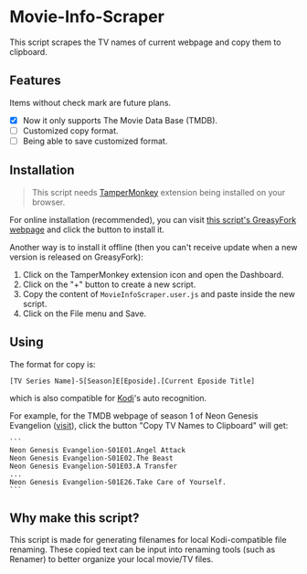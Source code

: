 # Movie-Info-Scraper

This script scrapes the TV names of current webpage and copy them to clipboard.

## Features

Items without check mark are future plans.

- [x] Now it only supports The Movie Data Base (TMDB).
- [ ] Customized copy format.
- [ ] Being able to save customized format.

## Installation

> This script needs [TamperMonkey](https://www.tampermonkey.net/) extension being installed on your browser. 
 
For online installation (recommended), you can visit [this script's GreasyFork webpage](https://greasyfork.org/en/scripts/408000-movie-info-scraper) and click the button to install it.

Another way is to install it offline (then you can't receive update when a new version is released on GreasyFork):
1. Click on the TamperMonkey extension icon and open the Dashboard.
2. Click on the "+" button to create a new script.
3. Copy the content of `MovieInfoScraper.user.js` and paste inside the new script.
4. Click on the File menu and Save.

## Using

The format for copy is:  
```
[TV Series Name]-S[Season]E[Eposide].[Current Eposide Title]
```
which is also compatible for [Kodi](https://kodi.tv/)'s auto recognition.

For example, for the TMDB webpage of season 1 of Neon Genesis Evangelion  ([visit](https://www.themoviedb.org/tv/890-neon-genesis-evangelion/season/1?language=en-US)), click the button "Copy TV Names to Clipboard" will get:
    
    ```
    Neon Genesis Evangelion-S01E01.Angel Attack
    Neon Genesis Evangelion-S01E02.The Beast
    Neon Genesis Evangelion-S01E03.A Transfer
    ...
    Neon Genesis Evangelion-S01E26.Take Care of Yourself.
    ```

## Why make this script?

This script is made for generating filenames for local Kodi-compatible file renaming. These copied text can be input into renaming tools (such as Renamer) to better organize your local movie/TV files.